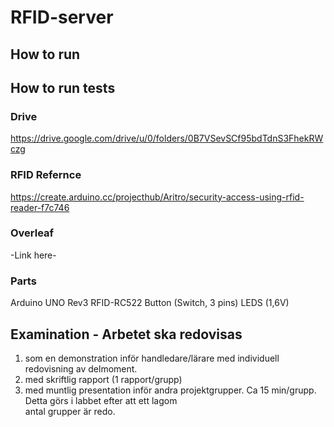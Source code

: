# RFID-server

## How to run

## How to run tests

### Drive
https://drive.google.com/drive/u/0/folders/0B7VSevSCf95bdTdnS3FhekRWczg

### RFID Refernce
https://create.arduino.cc/projecthub/Aritro/security-access-using-rfid-reader-f7c746

### Overleaf
-Link here-

### Parts
Arduino UNO Rev3
RFID-RC522
Button (Switch, 3 pins)
LEDS (1,6V)

## Examination - Arbetet	ska	redovisas
1. som	en	demonstration	inför	handledare/lärare	med	
individuell	redovisning	av	delmoment.
2. med	skriftlig	rapport	(1	rapport/grupp)
3. med	muntlig	presentation	inför	andra	projektgrupper.	
Ca	15	min/grupp.	Detta	görs	i	labbet	efter	att	ett	lagom	
antal	grupper	är	redo.	
